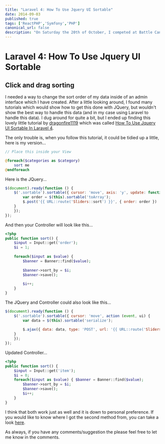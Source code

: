 ```yaml
---
title: "Laravel 4: How To Use Jquery UI Sortable"
date: 2014-09-03
published: true
tags: ['ReactPHP','Symfony','PHP']
canonical_url: false
description: "On Saturday the 20th of October, I competed at Battle Cancer alongside 3 of my CrossFit friends; Pete, Phil and Matt. The event had somewhere around 1,000 people attending to watch a range of CrossFit teams compete with one another."
---
```


# Laravel 4: How To Use Jquery UI Sortable

## Click and drag sorting

I needed a way to change the sort order of my data inside of an admin interface which I have created. After a little
looking around, I found many tutorials which would show how to get this done with JQuery, but wouldn't show the best way
to handle this data (and in my case using Laravel to handle this data). I dug around for quite a bit, but I ended up
finding this lovely little tutorial by [dragonfire1119](https://tutsglobal.com/profile/1/dragonfire1119) which was
called [How To Use Jquery UI Sortable In Laravel 4](https://tutsglobal.com/discussion/11/how-to-use-jquery-ui-sortable-in-laravel-4).

The only trouble is, when you follow this tutorial, it could be tidied up a little, here is my version...

```php
// Place this inside your View

@foreach($categories as $category)
    sort me
@endforeach
```

Here is the JQuery...

```javascript
$(document).ready(function () {
    $('.sortable').sortable({ cursor: 'move', axis: 'y', update: function () {
        var order = $(this).sortable('toArray');
        $.post('{{ URL::route('Sliders::sort') }}', { order: order })
    }
    });
});
```

And then your Controller will look like this...

```php
<?php
public function sort() {
    $input = Input::get('order');
    $i = 1;
    
    foreach($input as $value) {
        $banner = Banner::find($value);
    
        $banner->sort_by = $i;
        $banner->save();
        
        $i++;
    }
}
```

The JQuery and Controller could also look like this...

```javascript
$(document).ready(function () {
    $('.sortable').sortable({ cursor: 'move', action (event, ui) {
        var data = $(this).sortable('serialize');
        
        $.ajax({ data: data, type: 'POST', url: '{{ URL::route('Sliders::sort') }}' });
    }
    });
});
```

Updated Controller...

```php
<?php
public function sort() {
    $input = Input::get('item');
    $i = 0;
    foreach($input as $value) { $banner = Banner::find($value);
        $banner->sort_by = $i;
        $banner->save();
        $i++;
    }
}
```

I think that both work just as well and it is down to personal preference. If you would like to know where I got the
second method from, you can take a look
[here](https://stackoverflow.com/questions/15633341/jquery-ui-sortable-then-write-order-into-a-database).

As always, if you have any comments/suggestion the please feel free to let me know in the comments.
